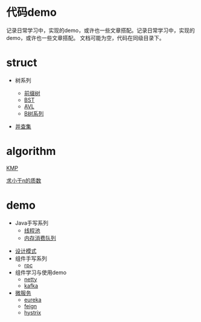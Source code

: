 # 代码demo

记录日常学习中，实现的demo，或许也一些文章搭配。记录日常学习中，实现的demo，或许也一些文章搭配。 文档可能为空，代码在同级目录下。

# struct

+ 树系列
  - [前缀树](./struct/tireTree/tireTree.md)
  - [BST](./struct/tree/tree.md)
  - [AVL](./struct/tree/tree.md)
  - [B树系列](./struct/tree/tree.md)

+ [并查集](./struct/unionFind/unionFind.md)


# algorithm

[KMP](./algorithm/KMP/KMP.md)

[求小于n的质数](./algorithm/Prime/prime.md)

# demo

+ Java手写系列
  - [线程池](./demo/Java/vThreadPool.md)
  - [内存消费队列](./demo/Java/memoryQueue.md)

* [设计模式](./demo/partner/total.md)
* 组件手写系列
  - [rpc](./demo/hand/rpc.md)
* 组件学习与使用demo
  - [netty](./demo/componet/netty.md)
  - [kafka](./demo/componet/kafka.md)
* [微服务](./demo/componet/cloud.md)
  - [eureka]((./demo/componet/cloud.md))
  - [feign]((./demo/componet/cloud.md))
  - [hystrix]((./demo/componet/cloud.md))
